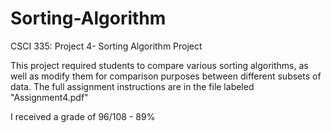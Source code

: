 # Sorting-Algorithm
CSCI 335: Project 4- Sorting Algorithm Project 

This project required students to compare various sorting algorithms, as well as modify them for comparison purposes between different subsets of data. 
The full assignment instructions are in the file labeled "Assignment4.pdf"

I received a grade of 96/108 - 89%
